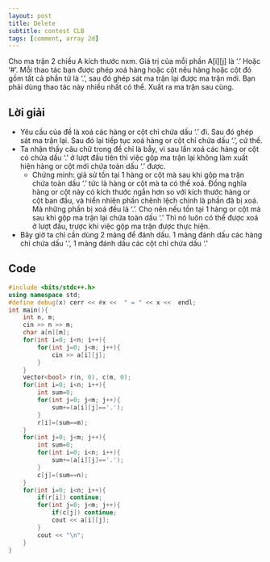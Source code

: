 ```yaml
---
layout: post
title: Delete
subtitle: contest CLB
tags: [comment, array 2d]
---
```

Cho ma trận 2 chiều A kích thước nxm. Giá trị của mỗi phần A[i][j] là ‘.’ Hoặc ‘#’. Mỗi thao tác bạn được phép xoá hàng hoặc cột nếu hàng hoặc cột đó gồm tất cả phần tử là ‘.’, sau đó ghép sát ma trận lại được ma trận mới. Bạn phải dùng thao tác này nhiều nhất có thể. Xuất ra ma trận sau cùng.

## Lời giải
- Yêu cầu của đề là xoá các hàng or cột chỉ chứa dấu ‘.’ đi. Sau đó ghép sát ma trận lại. Sau đó lại tiếp tục xoá hàng or cột chỉ chứa dấu ‘.’, cứ thế.
- Ta nhận thấy câu chữ trong đề chỉ là bẫy, vì sau lần xoá các hàng or cột có chứa dấu ‘.’ ở lượt đầu tiên thì việc gộp ma trận lại không làm xuất hiện hàng or cột mới chứa toàn dấu ‘.’ được.
	- Chứng minh: giả sử tồn tại 1 hàng or cột mà sau khi gộp ma trận chứa toàn dấu ‘.’ tức là hàng or cột mà ta có thể xoá. Đồng nghĩa hàng or cột này có kích thước ngắn hơn so với kích thước hàng or cột ban đầu, và hiển nhiên phần chênh lệch chính là phần đã bị xoá. Mà những phần bị xoá đều là ‘.’. Cho nên nếu tồn tại 1 hàng or cột mà sau khi gộp ma trận lại chứa toàn dấu ‘.’ Thì nó luôn có thể được xoá ở lượt đầu, trược khi việc gộp ma trận được thực hiện.
- Bây giờ ta chỉ cần dùng 2 mảng để đánh dấu. 1 mảng đánh dấu các hàng chỉ chứa dấu ‘.’, 1 mảng đánh dấu các cột chỉ chứa dấu ‘.'


## Code
```cpp
#include <bits/stdc++.h>
using namespace std;
#define debug(x) cerr << #x <<  " = " << x <<  endl;
int main(){
	int n, m;
	cin >> n >> m;
	char a[n][m];
	for(int i=0; i<n; i++){
		for(int j=0; j<m; j++){
			cin >> a[i][j];
		}
	}
	vector<bool> r(n, 0), c(m, 0);
	for(int i=0; i<n; i++){
		int sum=0;
		for(int j=0; j<m; j++){
			sum+=(a[i][j]=='.');
		}
		r[i]=(sum==m);
	}
	for(int j=0; j<m; j++){
		int sum=0;
		for(int i=0; i<n; i++){
			sum+=(a[i][j]=='.');
		}
		c[j]=(sum==n);
	}
	for(int i=0; i<n; i++){
		if(r[i]) continue;
		for(int j=0; j<m; j++){
			if(c[j]) continue;
			cout << a[i][j];
		}
		cout << "\n";
	}
}
```
